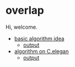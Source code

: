 # overlap #

Hi, welcome.
+ [basic algorithm idea](sweep.py)   
    + [output](f1_overlap)   
+ [algorithm on C.elegan](C.elegan/sweepline.py)   
    + [output](C.elegan/sweepline)